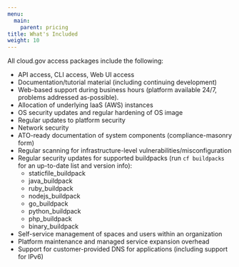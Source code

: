 ```yaml
---
menu:
  main:
    parent: pricing
title: What's Included
weight: 10
---
```


All cloud.gov access packages include the following:

- API access, CLI access, Web UI access
- Documentation/tutorial material (including continuing development)
- Web-based support during business hours (platform available 24/7, problems addressed as-possible).
- Allocation of underlying IaaS (AWS) instances
- OS security updates and regular hardening of OS image
- Regular updates to platform security
- Network security
- ATO-ready documentation of system components (compliance-masonry form)
- Regular scanning for infrastructure-level vulnerabilities/misconfiguration
- Regular security updates for supported buildpacks (run `cf buildpacks` for an up-to-date list and version info):
  + staticfile_buildpack
  + java_buildpack
  + ruby_buildpack
  + nodejs_buildpack
  + go_buildpack
  + python_buildpack
  + php_buildpack
  + binary_buildpack
- Self-service management of spaces and users within an organization
- Platform maintenance and managed service expansion overhead
- Support for customer-provided DNS for applications (including support for IPv6)

<!--
TODO
- TCO statement (red/not-included stuff)
-->
